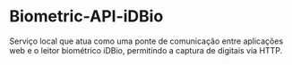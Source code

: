 # Biometric-API-iDBio
Serviço local que atua como uma ponte de comunicação entre aplicações web e o leitor biométrico iDBio, permitindo a captura de digitais via HTTP.

